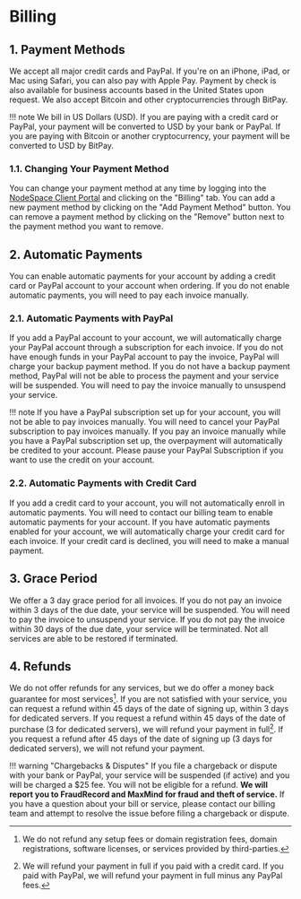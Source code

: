 # Billing

## 1. Payment Methods

We accept all major credit cards and PayPal. If you're on an iPhone, iPad, or Mac using Safari, you can also pay with Apple Pay. Payment by check is also available for business accounts based in the United States upon request. We also accept Bitcoin and other cryptocurrencies through BitPay.

!!! note
    We bill in US Dollars (USD). If you are paying with a credit card or PayPal, your payment will be converted to USD by your bank or PayPal. If you are paying with Bitcoin or another cryptocurrency, your payment will be converted to USD by BitPay.

### 1.1. Changing Your Payment Method

You can change your payment method at any time by logging into the [NodeSpace Client Portal](https://my.nodespace.com) and clicking on the "Billing" tab. You can add a new payment method by clicking on the "Add Payment Method" button. You can remove a payment method by clicking on the "Remove" button next to the payment method you want to remove.

## 2. Automatic Payments

You can enable automatic payments for your account by adding a credit card or PayPal account to your account when ordering. If you do not enable automatic payments, you will need to pay each invoice manually.

### 2.1. Automatic Payments with PayPal

If you add a PayPal account to your account, we will automatically charge your PayPal account through a subscription for each invoice. If you do not have enough funds in your PayPal account to pay the invoice, PayPal will charge your backup payment method. If you do not have a backup payment method, PayPal will not be able to process the payment and your service will be suspended. You will need to pay the invoice manually to unsuspend your service.

!!! note
    If you have a PayPal subscription set up for your account, you will not be able to pay invoices manually. You will need to cancel your PayPal subscription to pay invoices manually. If you pay an invoice manually while you have a PayPal subscription set up, the overpayment will automatically be credited to your account. Please pause your PayPal Subscription if you want to use the credit on your account.

### 2.2. Automatic Payments with Credit Card

If you add a credit card to your account, you will not automatically enroll in automatic payments. You will need to contact our billing team to enable automatic payments for your account. If you have automatic payments enabled for your account, we will automatically charge your credit card for each invoice. If your credit card is declined, you will need to make a manual payment.

## 3. Grace Period

We offer a 3 day grace period for all invoices. If you do not pay an invoice within 3 days of the due date, your service will be suspended. You will need to pay the invoice to unsuspend your service. If you do not pay the invoice within 30 days of the due date, your service will be terminated. Not all services are able to be restored if terminated.

## 4. Refunds

We do not offer refunds for any services, but we do offer a money back guarantee for most services[^1]. If you are not satisfied with your service, you can request a refund within 45 days of the date of signing up, within 3 days for dedicated servers. If you request a refund within 45 days of the date of purchase (3 for dedicated servers), we will refund your payment in full[^2]. If you request a refund after 45 days of the date of signing up (3 days for dedicated servers), we will not refund your payment.

[^1]: We do not refund any setup fees or domain registration fees, domain registrations, software licenses, or services provided by third-parties.

[^2]: We will refund your payment in full if you paid with a credit card. If you paid with PayPal, we will refund your payment in full minus any PayPal fees.

!!! warning "Chargebacks & Disputes"
    If you file a chargeback or dispute with your bank or PayPal, your service will be suspended (if active) and you will be charged a $25 fee. You will not be eligible for a refund. **We will report you to FraudRecord and MaxMind for fraud and theft of service.** If you have a question about your bill or service, please contact our billing team and attempt to resolve the issue before filing a chargeback or dispute.

